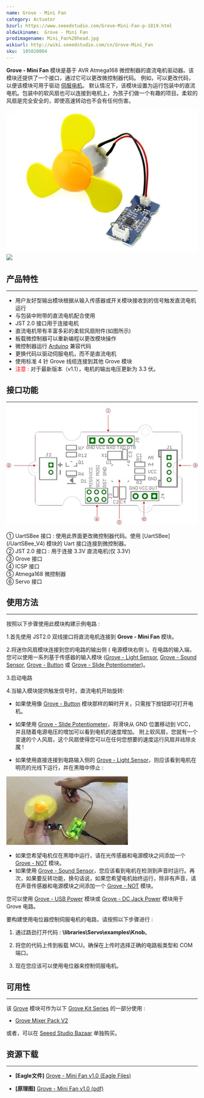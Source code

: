 ```yaml
---
name: Grove - Mini Fan
category: Actuator
bzurl: https://www.seeedstudio.com/Grove-Mini-Fan-p-1819.html
oldwikiname:  Grove - Mini Fan
prodimagename: Mini_Fan%20head.jpg
wikiurl: http://wiki.seeedstudio.com/cn/Grove-Mini_Fan
sku:  105020004
---
```



**Grove - Mini Fan** 模块是基于 AVR Atmega168 微控制器的直流电机驱动器。该模块还提供了一个接口，通过它可以更改微控制器代码。 例如，可以更改代码，以便该模块可用于驱动 [伺服电机](http://en.wikipedia.org/wiki/Servomotor)。 默认情况下，该模块设置为运行包装中的直流电机。包装中的软风扇也可以连接到电机上，为孩子们做一个有趣的项目。柔软的风扇是完全安全的，即使高速转动也不会有任何伤害。

![](https://github.com/SeeedDocument/Grove-Mini_Fan/raw/master/img/Mini_Fan%20head.jpg)
[![](https://github.com/SeeedDocument/wiki_chinese/raw/master/docs/images/click_to_buy.PNG)](https://item.taobao.com/item.htm?spm=a1z10.3-c.w4002-11172317909.9.6fa0c0bdS8sZCK&id=546834577734)


##  产品特性
---
*   用户友好型输出模块根据从输入传感器或开关模块接收到的信号触发直流电机运行
*   与包装中附带的直流电机配合使用
*   JST 2.0 接口用于连接电机
*   直流电机带有丰富多彩的柔软风扇附件(如图所示)
*   板载微控制器可以重新编程以更改模块操作
*   微控制器运行 [Arduino](/w/index.php?title=Arduino&amp;action=edit&amp;redlink=1 "Arduino&amp;action=edit&amp;redlink=1") 兼容代码
*   更换代码以驱动伺服电机，而不是直流电机
*   使用标准 4 针 Grove 线缆连接到其他 Grove 模块
*   <span style="color: red">注意 : </span>对于最新版本（v1.1），电机的输出电压更新为 3.3 伏。

##  接口功能
---
![](https://github.com/SeeedDocument/Grove-Mini_Fan/raw/master/img/Mini_fan.jpg)

<dl><dt>① UartSBee 接口 : 使用此界面更改微控制器代码。使用 [UartSBee](/UartSBee_V4) 模块的 Uart 接口连接到微控制器。
</dt><dt>② JST 2.0 接口 : 用于连接 3.3V 直流电机(仅 3.3V)
</dt><dt>③ Grove 接口
</dt><dt>④ ICSP 接口
</dt><dt>⑤ Atmega168 微控制器
</dt><dt>⑥ Servo 接口
</dt></dl>

##  使用方法
---
按照以下步骤使用此模块构建示例电路 :

1.首先使用 JST2.0 双线接口将直流电机连接到 **Grove - Mini Fan** 模块。

2.将迷你风扇模块连接到您的电路的输出侧 ( 电源模块右侧 )。在电路的输入端，您可以使用一系列基于传感器的输入模块 ([Grove - Light Sensor](/Grove-Light_Sensor "Grove - Light Sensor"), [Grove - Sound Sensor](/Grove-Sound_Sensor "Grove - Sound Sensor"), [Grove - Button](/Grove-Button "Grove - Button") 或 [Grove - Slide Potentiometer](/Grove-Slide_Potentiometer "Grove - Slide Potentiometer"))。

3.启动电路

4.当输入模块提供触发信号时，直流电机开始旋转:

- 如果使用像 [Grove - Button](/Grove-Button "Grove - Button") 模块那样的瞬时开关，只需按下按钮即可打开电机。

- 如果使用 [Grove - Slide Potentiometer](/Grove-Slide_Potentiometer "Grove - Slide Potentiometer")，将滑块从 GND 位置移动到 VCC，并且随着电源电压的增加可以看到电机的速度增加。 附上软风扇，您就有一个变速的个人风扇，这个风扇使得您可以在任何您想要的速度运行风扇并祛除炎魔 !

- 如果使用直接连接到电路输入侧的 [Grove - Light Sensor](/Grove-Light_Sensor "Grove - Light Sensor")，则应该看到电机在明亮的光线下运行，并在黑暗中停止 :

![](https://github.com/SeeedDocument/Grove-Mini_Fan/raw/master/img/Light_Sensitive_Fan.gif)

- 如果您希望电机仅在黑暗中运行，请在光传感器和电源模块之间添加一个 [Grove - NOT](/Grove-NOT "Grove - NOT") 模块。
- 如果使用 [Grove - Sound Sensor](/Grove-Sound_Sensor "Grove - Sound Sensor")，您应该看到电机在检测到声音时运行。再次，如果要反转功能，换句话说，如果您希望电机始终运行，除非有声音，请在声音传感器和电源模块之间添加一个 [Grove - NOT](/Grove-NOT "Grove - NOT") 模块。
</dd></dl>
</dd></dl>
</dd></dl>

您可以使用 [Grove - USB Power](/Grove-Mixer_Pack#2._USB_Power "Grove - Mixer Pack") 模块或 [Grove - DC Jack Power](/Grove-DC_Jack_Power "Grove - DC Jack Power") 模块用于 Grove 电路。

要构建使用电位器控制伺服电机的电路，请按照以下步骤进行 :

1.  通过路劲打开代码 : **\libraries\Servo\examples\Knob**。

2.  将您的代码上传到板载 MCU。确保在上传时选择正确的电路板类型和 COM 端口。

3.  现在您应该可以使用电位器来控制伺服电机。

##  可用性
---
该 [Grove](/Grove "Grove") 模块可作为以下 [Grove Kit Series](/GROVE_System#GROVE_Kit_Series "GROVE System") 的一部分使用 :

*   [Grove Mixer Pack V2](/GROVE_MIXER_PACK_V2 "GROVE MIXER PACK V2")

或者，可以在 [Seeed Studio Bazaar](http://www.seeedstudio.com/depot/Grove-Mini-Fan-p-1819.html) 单独购买。

##  资源下载
---
*   **[Eagle文件]** [Grove - Mini Fan v1.0 (Eagle Files)](https://github.com/SeeedDocument/Grove-Mini_Fan/raw/master/res/Grove-Mini_Fan_v1.0.zip)

*   **[原理图]** [Grove - Mini Fan v1.0 (pdf)](https://github.com/SeeedDocument/Grove-Mini_Fan/raw/master/res/Grove-Mini_Fan_v1.0.pdf)
